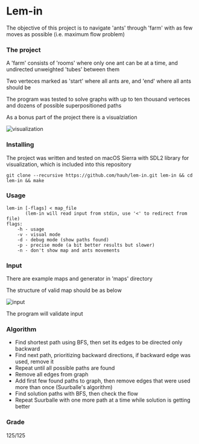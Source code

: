 # Lem-in

The objective of this project is to navigate 'ants' through 'farm' with as few moves as possible (i.e. maximum flow problem)

### The project

A 'farm' consists of 'rooms' where only one ant can be at a time, and undirected unweighted 'tubes' between them

Two verteces marked as 'start' where all ants are, and 'end' where all ants should be

The program was tested to solve graphs with up to ten thousand verteces and dozens of possible superpositioned paths

As a bonus part of the project there is a visualziation

![visualization](../img/visualization.gif?raw=true)

### Installing

The project was written and tested on macOS Sierra with SDL2 library for visualization, which is included into this repository

```
git clone --recursive https://github.com/hauh/lem-in.git lem-in && cd lem-in && make
```

### Usage

```
lem-in [-flags] < map_file
	   (lem-in will read input from stdin, use '<' to redirect from file)
flags:
    -h - usage
    -v - visual mode
    -d - debug mode (show paths found)
    -p - precise mode (a bit better results but slower)
    -n - don't show map and ants movements
```

### Input

There are example maps and generator in 'maps' directory

The structure of valid map should be as below

![input](../img/input.png?raw=true)

The program will validate input

### Algorithm

* Find shortest path using BFS, then set its edges to be directed only backward
* Find next path, prioritizing backward directions, if backward edge was used, remove it
* Repeat until all possible paths are found
* Remove all edges from graph
* Add first few found paths to graph, then remove edges that were used more than once (Suurballe's algorithm)
* Find solution paths with BFS, then check the flow
* Repeat Suurballe with one more path at a time while solution is getting better

### Grade

125/125
